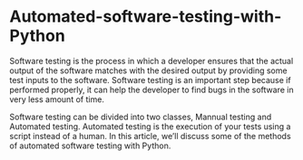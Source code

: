 # Automated-software-testing-with-Python
Software testing is the process in which a developer ensures that the actual output of the software matches with the desired output by providing some test inputs to the software. Software testing is an important step because if performed properly, it can help the developer to find bugs in the software in very less amount of time.

Software testing can be divided into two classes, Mannual testing and Automated testing. Automated testing is the execution of your tests using a script instead of a human. In this article, we’ll discuss some of the methods of automated software testing with Python.
